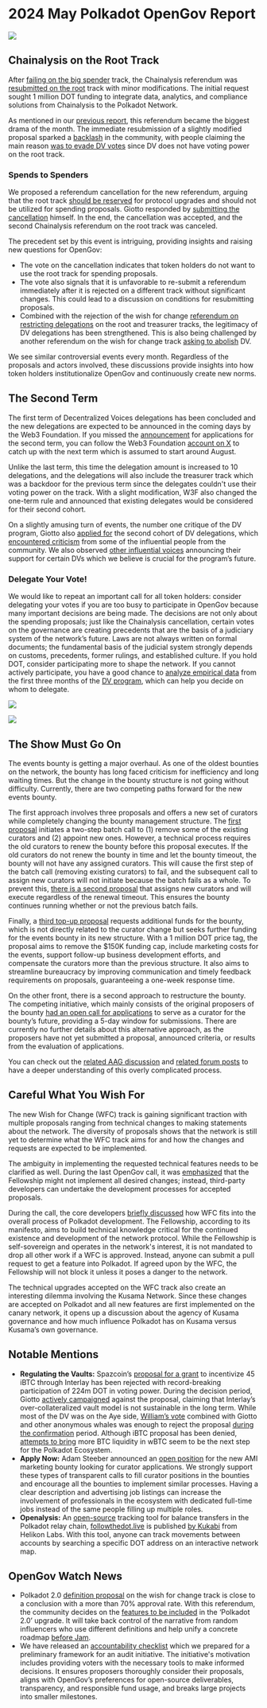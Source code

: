 # 2024 May Polkadot OpenGov Report

![](/img/2024-05-governance-report/cinar.png)

## Chainalysis on the Root Track

After [failing on the big spender](https://polkadot.subsquare.io/referenda/684) track, the Chainalysis referendum was [resubmitted on the root](https://polkadot.subsquare.io/referenda/785) track with minor modifications. The initial request sought 1 million DOT funding to integrate data, analytics, and compliance solutions from Chainalysis to the Polkadot Network.

As mentioned in our [previous report](https://www.opengov.watch/reports/2024-04-governance-report), this referendum became the biggest drama of the month. The immediate resubmission of a slightly modified proposal sparked a [backlash](https://twitter.com/lolmcshizz/status/1791491098705096828) in the community, with people claiming the main reason [was to evade DV votes](https://x.com/LeemoXD/status/1791516571279540313) since DV does not have voting power on the root track.

### Spends to Spenders

We proposed a referendum cancellation for the new referendum, arguing that the root track [should be reserved](https://twitter.com/alice_und_bob/status/1791516846950170660) for protocol upgrades and should not be utilized for spending proposals. Giotto responded by [submitting the cancellation](https://x.com/giottodf/status/1791531858980688241) himself. In the end, the cancellation was accepted, and the second Chainalysis referendum on the root track was canceled.

The precedent set by this event is intriguing, providing insights and raising new questions for OpenGov:

- The vote on the cancellation indicates that token holders do not want to use the root track for spending proposals.
- The vote also signals that it is unfavorable to re-submit a referendum immediately after it is rejected on a different track without significant changes. This could lead to a discussion on conditions for resubmitting proposals.
- Combined with the rejection of the wish for change [referendum on restricting delegations](https://polkadot.subsquare.io/referenda/702) on the root and treasurer tracks, the legitimacy of DV delegations has been strengthened. This is also being challenged by another referendum on the wish for change track [asking to abolish](https://polkadot.subsquare.io/referenda/752) DV.

We see similar controversial events every month. Regardless of the proposals and actors involved, these discussions provide insights into how token holders institutionalize OpenGov and continuously create new norms.

## The Second Term

The first term of Decentralized Voices delegations has been concluded and the new delegations are expected to be announced in the coming days by the Web3 Foundation. If you missed the [announcement](https://medium.com/web3foundation/decentralized-voices-cohort-2-eab16de857e2) for applications for the second term, you can follow the Web3 Foundation [account on X](https://x.com/Web3foundation) to catch up with the next term which is assumed to start around August.

Unlike the last term, this time the delegation amount is increased to 10 delegations, and the delegations will also include the treasurer track which was a backdoor for the previous term since the delegates couldn't use their voting power on the track. With a slight modification, W3F also changed the one-term rule and announced that existing delegates would be considered for their second cohort.

On a slightly amusing turn of events, the number one critique of the DV program, Giotto also [applied for](https://x.com/giottodf/status/1788427552802963651) the second cohort of DV delegations, which [encountered criticism](https://x.com/AdamSteeber1/status/1788439408888205476) from some of the influential people from the community. We also observed [other influential voices](https://x.com/cha0te/status/1789288974537892166) announcing their support for certain DVs which we believe is crucial for the program’s future.

### Delegate Your Vote!

We would like to repeat an important call for all token holders: consider delegating your votes if you are too busy to participate in OpenGov because many important decisions are being made. The decisions are not only about the spending proposals; just like the Chainalysis cancellation, certain votes on the governance are creating precedents that are the basis of a judiciary system of the network’s future. Laws are not always written on formal documents; the fundamental basis of the judicial system strongly depends on customs, precedents, former rulings, and established culture. If you hold DOT, consider participating more to shape the network. If you cannot actively participate, you have a good chance to [analyze empirical data](https://dune.com/substrate/polkadot-and-kusama-decentralized-voices) from the first three months of the [DV program](https://www.opengov.watch/voters/decentralized_voices), which can help you decide on whom to delegate.

![](/img/2024-05-governance-report/DV1.png)

![](/img/2024-05-governance-report/DV2.png)


## The Show Must Go On

The events bounty is getting a major overhaul. As one of the oldest bounties on the network, the bounty has long faced criticism for inefficiency and long waiting times. But the change in the bounty structure is not going without difficulty. Currently, there are two competing paths forward for the new events bounty.

The first approach involves three proposals and offers a new set of curators while completely changing the bounty management structure. The [first proposal](https://polkadot.subsquare.io/referenda/758) initiates a two-step batch call to (1) remove some of the existing curators and (2) appoint new ones. However, a technical process requires the old curators to renew the bounty before this proposal executes. If the old curators do not renew the bounty in time and let the bounty timeout, the bounty will not have any assigned curators. This will cause the first step of the batch call (removing existing curators) to fail, and the subsequent call to assign new curators will not initiate because the batch fails as a whole. To prevent this, [there is a second proposal](https://polkadot.subsquare.io/referenda/765) that assigns new curators and will execute regardless of the renewal timeout. This ensures the bounty continues running whether or not the previous batch fails.

Finally, a [third top-up proposal](https://polkadot.subsquare.io/referenda/775) requests additional funds for the bounty, which is not directly related to the curator change but seeks further funding for the events bounty in its new structure. With a 1 million DOT price tag, the proposal aims to remove the $150K funding cap, include marketing costs for the events, support follow-up business development efforts, and compensate the curators more than the previous structure. It also aims to streamline bureaucracy by improving communication and timely feedback requirements on proposals, guaranteeing a one-week response time.

On the other front, there is a second approach to restructure the bounty. The competing initiative, which mainly consists of the original proposers of the bounty [had an open call for applications](https://x.com/zoemcfox/status/1792303101531091105) to serve as a curator for the bounty’s future, providing a 5-day window for submissions. There are currently no further details about this alternative approach, as the proposers have not yet submitted a proposal, announced criteria, or results from the evaluation of applications.

You can check out the [related AAG discussion](https://www.youtube.com/live/KtZS9JYeHlU?feature=shared&t=3211) and [related forum posts](https://forum.polkadot.network/t/the-events-bounty-top-up-curator-change-proposals/8114) to have a deeper understanding of this overly complicated process.

## **Careful What You Wish For**

The new Wish for Change (WFC) track is gaining significant traction with multiple proposals ranging from technical changes to making statements about the network. The diversity of proposals shows that the network is still yet to determine what the WFC track aims for and how the changes and requests are expected to be implemented.

The ambiguity in implementing the requested technical features needs to be clarified as well. During the last OpenGov call, it was [emphasized](https://www.opengov.watch/technical_fellowship/proceedings/2024-05-21-opendev-call) that the Fellowship might not implement all desired changes; instead, third-party developers can undertake the development processes for accepted proposals.

During the call, the core developers [briefly discussed](https://www.youtube.com/live/War1weBu7yU?si=7TZRQS8Mve4FPiFT) how WFC fits into the overall process of Polkadot development. The Fellowship, according to its manifesto, aims to build technical knowledge critical for the continued existence and development of the network protocol. While the Fellowship is self-sovereign and operates in the network's interest, it is not mandated to drop all other work if a WFC is approved. Instead, anyone can submit a pull request to get a feature into Polkadot. If agreed upon by the WFC, the Fellowship will not block it unless it poses a danger to the network.

The technical upgrades accepted on the WFC track also create an interesting dilemma involving the Kusama Network. Since these changes are accepted on Polkadot and all new features are first implemented on the canary network, it opens up a discussion about the agency of Kusama governance and how much influence Polkadot has on Kusama versus Kusama’s own governance.

## Notable Mentions

- **Regulating the Vaults:** Spazcoin’s [proposal for a grant](https://polkadot.subsquare.io/referenda/714) to incentivize 45 iBTC through Interlay has been rejected with record-breaking participation of 224m DOT in voting power. During the decision period, Giotto [actively campaigned](https://twitter.com/giottodf/status/1793302690707149011) against the proposal, claiming that Interlay’s over-collateralized vault model is not sustainable in the long term. While most of the DV was on the Aye side, [William’s vote](https://twitter.com/replghost/status/1794018602598969529) combined with Giotto and other anonymous whales was enough to reject the proposal [during the confirmation](https://twitter.com/spazvt/status/1795447439203205447) period. Although iBTC proposal has been denied, [attempts to bring](https://twitter.com/giottodf/status/1795357552324051362) more BTC liquidity in wBTC seem to be the next step for the Polkadot Ecosystem.
- **Apply Now:** Adam Steeber announced an [open position](https://x.com/AdamSteeber1/status/1796275456699982185) for the new AMI marketing bounty looking for curator applications. We strongly support these types of transparent calls to fill curator positions in the bounties and encourage all the bounties to implement similar processes. Having a clear description and advertising job listings can increase the involvement of professionals in the ecosystem with dedicated full-time jobs instead of the same people filling up multiple roles.
- **Openalysis:** An [open-source](https://github.com/helikon-labs/followthedot) tracking tool for balance transfers in the Polkadot relay chain, [followthedot.live](http://followthedot.live) is published [by Kukabi](https://x.com/kukabi_/status/1796546165053231312) from Helikon Labs. With this tool, anyone can track movements between accounts by searching a specific DOT address on an interactive network map.

## OpenGov Watch News

- Polkadot 2.0 [definition proposal](https://polkadot.polkassembly.io/referenda/747) on the wish for change track is close to a conclusion with a more than 70% approval rate. With this referendum, the community decides on the [features to be included](https://x.com/alice_und_bob/status/1788127462389391812) in the ‘Polkadot 2.0’ upgrade. It will take back control of the narrative from random influencers who use different definitions and help unify a concrete roadmap [before Jam](https://polkadot.subsquare.io/referenda/682).
- We have released an [accountability checklist](https://www.opengov.watch/guides/accountability) which we prepared for a preliminary framework for an audit initiative. The initiative's motivation includes providing voters with the necessary tools to make informed decisions. It ensures proposers thoroughly consider their proposals, aligns with OpenGov’s preferences for open-source deliverables, transparency, and responsible fund usage, and breaks large projects into smaller milestones.